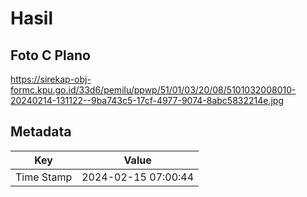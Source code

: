 # Hasil

## Foto C Plano

https://sirekap-obj-formc.kpu.go.id/33d6/pemilu/ppwp/51/01/03/20/08/5101032008010-20240214-131122--9ba743c5-17cf-4977-9074-8abc5832214e.jpg


## Metadata

| Key        | Value               |
| ---------- | ------------------- |
| Time Stamp | 2024-02-15 07:00:44 |



